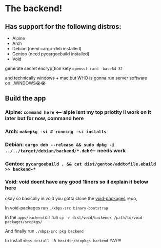 # The backend!

## Has support for the following distros:

* Alpine
* Arch
* Debian (need cargo-deb installed)
* Gentoo (need pycargoebuild installed)
* Void

generate secret encryp[tion kety
`openssl rand -base64 32`

and technically windows + mac but WHO is gonna run server software on...WINDOWS😭😭

## Build the app

### Alpine: `command here` <-- alpie isnt my top priotity il work on it later but for now, command here

### Arch: `makepkg -si # running -si installs`

### Debian: `cargo deb --release && sudo dpkg -i ../../target/debian/backend/*.deb`<-- needs work

### Gentoo: `pycargoebuild . && cat dist/gentoo/addtofile.ebuild >> backend-*`

### Void: void doent have any good 1liners so il explain it below here

okay so basically in void you gotta clone the [void-packages](https://github.com/void-linux/void-packages) repo, 

In void-packages run `./xbps-src binary-bootstrap`

In the `apps/backend` dir run `cp -r dist/void/backend/ /path/to/void-packages/srcpkgs/`

And finally run `./xbps-src pkg backend`

to install `xbps-install -R hostdir/binpkgs backend` YAY!!!

    
